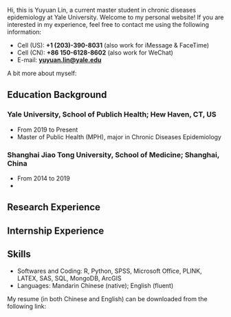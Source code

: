 <!--- Photo --> 

<!--- Greeting -->
Hi, this is Yuyuan Lin, a current master student in chronic diseases epidemiology at Yale University. Welcome to my personal website! If you are interested in my experience, feel free to contact me using the following information:

<!--- Contact me -->
* Cell (US): **+1 (203)-390-8031** (also work for iMessage & FaceTime)
* Cell (CN): **+86 150-6128-8602** (also work for WeChat)
* E-mail: **yuyuan.lin@yale.edu**

<!--- My resume -->
A bit more about myself:
## Education Background

### Yale University, School of Publich Health; Hew Haven, CT, US
* From 2019 to Present
* Master of Public Health (MPH), major in Chronic Diseases Epidemiology

### Shanghai Jiao Tong University, School of Medicine; Shanghai, China
* From 2014 to 2019
* 

## Research Experience

## Internship Experience

## Skills
* Softwares and Coding: R, Python, SPSS, Microsoft Office, PLINK, LATEX, SAS, SQL, MongoDB, ArcGIS
* Languages: Mandarin Chinese (native); English (fluent)



<!--- Download My Resume -->
My resume (in both Chinese and English) can be downloaded from the following link:
